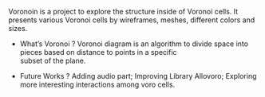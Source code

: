 Voronoin is a project to explore the structure inside of Voronoi cells.
It presents various Voronoi cells by wireframes, meshes, different colors and sizes.

- What’s Voronoi ?
Voronoi diagram is an algorithm to divide space into pieces based on distance to points in a specific     
subset of the plane. 

- Future Works ?
Adding audio part; 
Improving Library Allovoro; 
Exploring more interesting interactions among voro cells.
